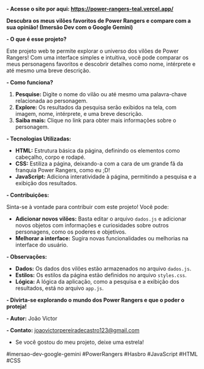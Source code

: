 **- Acesse o site por aqui: https://power-rangers-teal.vercel.app/**

**Descubra os meus vilões favoritos de Power Rangers e compare com a sua opinião! (Imersão Dev com o Google Gemini)**

**- O que é esse projeto?**

Este projeto web te permite explorar o universo dos vilões de Power Rangers! Com uma interface simples e intuitiva, você pode comparar os meus personagens favoritos e descobrir detalhes como nome, intérprete e até mesmo uma breve descrição.

**- Como funciona?**

1. **Pesquise:** Digite o nome do vilão ou até mesmo uma palavra-chave relacionada ao personagem.
2. **Explore:** Os resultados da pesquisa serão exibidos na tela, com imagem, nome, intérprete, e uma breve descrição.
3. **Saiba mais:** Clique no link para obter mais informações sobre o personagem.

**- Tecnologias Utilizadas:**

* **HTML:** Estrutura básica da página, definindo os elementos como cabeçalho, corpo e rodapé.
* **CSS:** Estiliza a página, deixando-a com a cara de um grande fã da franquia Power Rangers, como eu ;D!
* **JavaScript:** Adiciona interatividade à página, permitindo a pesquisa e a exibição dos resultados.

**- Contribuições:**

Sinta-se à vontade para contribuir com este projeto! Você pode:
* **Adicionar novos vilões:** Basta editar o arquivo `dados.js` e adicionar novos objetos com informações e curiosidades sobre outros personagens, como os poderes e objetivos.
* **Melhorar a interface:** Sugira novas funcionalidades ou melhorias na interface do usuário.

**- Observações:**

* **Dados:** Os dados dos vilões estão armazenados no arquivo `dados.js`.
* **Estilos:** Os estilos da página estão definidos no arquivo `styles.css`.
* **Lógica:** A lógica da aplicação, como a pesquisa e a exibição dos resultados, está no arquivo `app.js`.

**- Divirta-se explorando o mundo dos Power Rangers e que o poder o proteja!**

**- Autor:** João Victor

**- Contato:** joaovictorpereiradecastro123@gmail.com

- Se você gostou do meu projeto, deixe uma estrela!

#imersao-dev-google-gemini #PowerRangers #Hasbro #JavaScript #HTML #CSS
